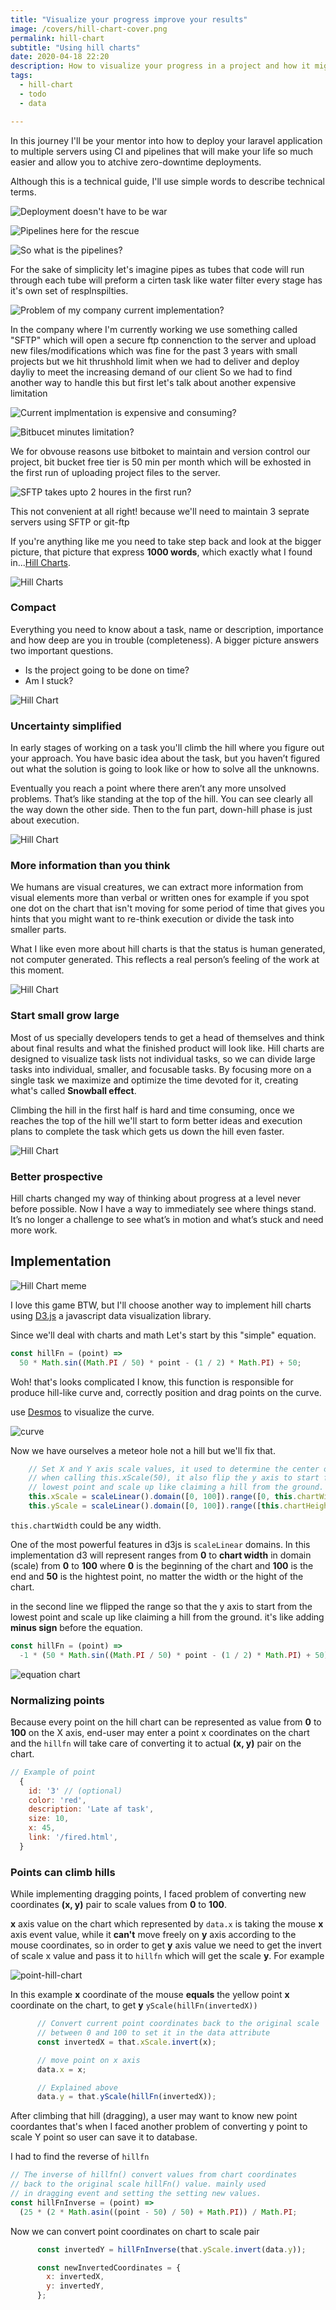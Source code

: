 ```yaml
---
title: "Visualize your progress improve your results"
image: /covers/hill-chart-cover.png
permalink: hill-chart
subtitle: "Using hill charts"
date: 2020-04-18 22:20
description: How to visualize your progress in a project and how it might help you see the bigger picture.
tags:
  - hill-chart
  - todo
  - data

---
```


In this journey I'll be your mentor into how to deploy your laravel application to multiple servers using CI and pipelines that will make your life so much easier and allow you to atchive zero-downtime deployments.

Although this is a technical guide, I'll use simple words to describe technical terms.

![Deployment doesn't have to be war](/uploads/Slide2.PNG)

![Pipelines here for the rescue](/uploads/Slide3.PNG)

![So what is the pipelines?](/uploads/Slide4.PNG)

For the sake of simplicity let's imagine pipes as tubes that code will run through each tube will preform a cirten task like water filter every stage has it's own set of resplnspilties.

![Problem of my company current implementation?](/uploads/Slide5.PNG)

In the company where I'm currently working we use something called "SFTP" which will open a secure ftp connenction to the server and upload new files/modifications which was fine for the past 3 years with small projects but we hit thrushhold limit when we had to deliver and deploy dayliy to meet the increasing demand of our client So we had to find another way to handle this but first let's talk about another expensive limitation

![Current implmentation is expensive and consuming?](/uploads/Slide6.PNG)

![Bitbucet minutes limitation?](/uploads/Slide7.PNG)

We for obvouse reasons use bitboket to maintain and version control our project, bit bucket free tier is 50 min per month which will be exhosted in the first run of uploading project files to the server.

![SFTP takes upto 2 houres in the first run?](/uploads/Slide8.PNG)

This not convenient at all right! because we'll need to maintain 3 seprate servers using SFTP or git-ftp





If you're anything like me you need to take step back and look at the bigger picture, that picture that express **1000 words**, which exactly what I found in...[Hill Charts](https://basecamp.com/features/hill-charts).

![Hill Charts](/covers/hill-charts.gif)

### Compact

Everything you need to know about a task, name or description, importance and how deep are you in trouble (completeness).
A bigger picture answers two important questions.

- Is the project going to be done on time?
- Am I stuck?

![Hill Chart](/uploads/hill-charts-mine.png)

### Uncertainty simplified

In early stages of working on a task you'll climb the hill where you figure out your approach. You have basic idea about the task, but you haven’t figured out what the solution is going to look like or how to solve all the unknowns.

Eventually you reach a point where there aren’t any more unsolved problems. That’s like standing at the top of the hill. You can see clearly all the way down the other side. Then to the fun part, down-hill phase is just about execution.

![Hill Chart](/uploads/hill-chart-uncertainty.svg)

### More information than you think

We humans are visual creatures, we can extract more information from visual elements more than verbal or written ones for example if you spot one dot on the chart that isn't moving for some period of time that gives you hints that you might want to re-think execution or divide the task into smaller parts.

What I like even more about hill charts is that the status is human generated, not computer generated. This reflects a real person’s feeling of the work at this moment.

![Hill Chart](/uploads/dot-not-moving.png)

### Start small grow large

Most of us specially developers tends to get a head of themselves and think about final results and what the finished product will look like. Hill charts are designed to visualize task lists not individual tasks, so we can divide large tasks into individual, smaller, and focusable tasks.
By focusing more on a single task we maximize and optimize the time devoted for it, creating what's called **Snowball effect**.

Climbing the hill in the first half is hard and time consuming, once we reaches the top of the hill we'll start to form better ideas and execution plans to complete the task which gets us down the hill  even faster.

![Hill Chart](/uploads/snowball-effiect.gif)

### Better prospective

Hill charts changed my way of thinking about progress at a level never before possible. Now I have a way to immediately see where things stand. It’s no longer a challenge to see what’s in motion and what’s stuck and need more work.

## Implementation

![Hill Chart meme](/uploads/hill-climb-racing.png)

I love this game BTW, but I'll choose another way to implement hill charts using [D3.js](https://d3js.org/) a javascript data visualization library.

Since we'll deal with charts and math Let's start by this "simple" equation.

```js
const hillFn = (point) =>
  50 * Math.sin((Math.PI / 50) * point - (1 / 2) * Math.PI) + 50;
```

Woh! that's looks complicated I know, this function is responsible for produce hill-like curve and, correctly position and drag points on the curve.

use [Desmos](https://www.desmos.com/) to visualize the curve.

![curve](/uploads/hillfn-graph.png)

Now we have ourselves a meteor hole not a hill but we'll fix that.

```js
    // Set X and Y axis scale values, it used to determine the center of the chart
    // when calling this.xScale(50), it also flip the y axis to start from the
    // lowest point and scale up like claiming a hill from the ground.
    this.xScale = scaleLinear().domain([0, 100]).range([0, this.chartWidth]);
    this.yScale = scaleLinear().domain([0, 100]).range([this.chartHeight, 0]);
```

`this.chartWidth` could be any width.

One of the most powerful features in d3js is `scaleLinear` domains. In this implementation d3 will represent ranges from **0** to **chart width** in domain (scale) from **0** to **100** where **0** is the beginning of the chart and **100** is the end and **50** is the hightest point, no matter the width or the hight of the chart.

in the second line we flipped the range so that the y axis to start from the lowest point and scale up like claiming a hill from the ground. it's like adding **minus sign** before the equation.

```js
const hillFn = (point) =>
  -1 * (50 * Math.sin((Math.PI / 50) * point - (1 / 2) * Math.PI) + 50);
```

![equation chart](/uploads/equation-chart.png)

### Normalizing points

Because every point on the hill chart can be represented as value from **0** to **100** on the X axis, end-user may enter a point x coordinates on the chart and the `hillfn` will take care of converting it to actual **(x, y)** pair on the chart.

```js
// Example of point
  {
    id: '3' // (optional)
    color: 'red',
    description: 'Late af task',
    size: 10,
    x: 45,
    link: '/fired.html',
  }
```

### Points can climb hills

While implementing dragging points, I faced problem of converting new coordinates **(x, y)** pair to scale values from **0** to **100**.

**x** axis value on the chart which represented by `data.x` is taking the mouse **x** axis event value, while it **can't** move freely on **y** axis according to the mouse coordinates, so in order to get **y** axis value we need to get the invert of scale x value and pass it to `hillfn` which will get the scale **y**. For example

![point-hill-chart](/upload/mouse-move-on-chart.png)

In this example **x** coordinate of the mouse **equals** the yellow point **x** coordinate on the chart, to get **y** `yScale(hillFn(invertedX))`

```js
      // Convert current point coordinates back to the original scale
      // between 0 and 100 to set it in the data attribute
      const invertedX = that.xScale.invert(x);

      // move point on x axis
      data.x = x;

      // Explained above
      data.y = that.yScale(hillFn(invertedX));
```

After climbing that hill (dragging), a user may want to know new point coordantes that's when I faced another problem of converting y point to scale Y point so user can save it to database.

I had to find the reverse of `hillfn`

```js
// The inverse of hillfn() convert values from chart coordinates
// back to the original scale hillFn() value. mainly used
// in dragging event and setting the setting new values.
const hillFnInverse = (point) =>
  (25 * (2 * Math.asin((point - 50) / 50) + Math.PI)) / Math.PI;
```

Now we can convert point coordinates on chart to scale pair

```js
      const invertedY = hillFnInverse(that.yScale.invert(data.y));

      const newInvertedCoordinates = {
        x: invertedX,
        y: invertedY,
      };
```

